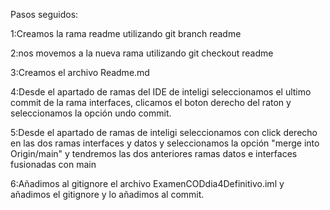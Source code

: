 Pasos seguidos:

1:Creamos la rama readme utilizando git branch readme

2:nos movemos a la nueva rama utilizando git checkout readme

3:Creamos el archivo Readme.md

4:Desde el apartado de ramas del IDE de inteligi seleccionamos 
    el ultimo commit de la rama interfaces, clicamos el boton derecho del raton
    y seleccionamos la opción undo commit.

5:Desde el apartado de ramas de inteligi seleccionamos con click derecho en las
    dos ramas interfaces y datos y seleccionamos  la opción "merge into Origin/main"
    y tendremos las dos anteriores ramas datos e interfaces fusionadas con main

6:Añadimos al gitignore el archivo ExamenCODdia4Definitivo.iml y añadimos
    el gitignore y lo añadimos al commit.
